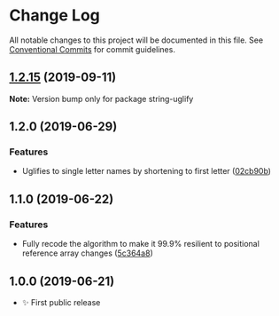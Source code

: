 # Change Log

All notable changes to this project will be documented in this file.
See [Conventional Commits](https://conventionalcommits.org) for commit guidelines.

## [1.2.15](https://gitlab.com/codsen/codsen/compare/string-uglify@1.2.14...string-uglify@1.2.15) (2019-09-11)

**Note:** Version bump only for package string-uglify





## 1.2.0 (2019-06-29)

### Features

- Uglifies to single letter names by shortening to first letter ([02cb90b](https://gitlab.com/codsen/codsen/commit/02cb90b))

## 1.1.0 (2019-06-22)

### Features

- Fully recode the algorithm to make it 99.9% resilient to positional reference array changes ([5c364a8](https://gitlab.com/codsen/codsen/commit/5c364a8))

## 1.0.0 (2019-06-21)

- ✨ First public release
